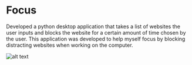 # Focus
Developed a python desktop application that takes a list of websites the user inputs and blocks the website for a certain amount of time chosen by the user. This application was developed to help myself focus by blocking distracting websites when working on the computer.

![alt text](demo.png)
